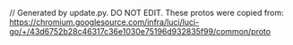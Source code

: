 // Generated by update.py. DO NOT EDIT.
These protos were copied from:
https://chromium.googlesource.com/infra/luci/luci-go/+/43d6752b28c46317c36e1030e75196d932835f99/common/proto
